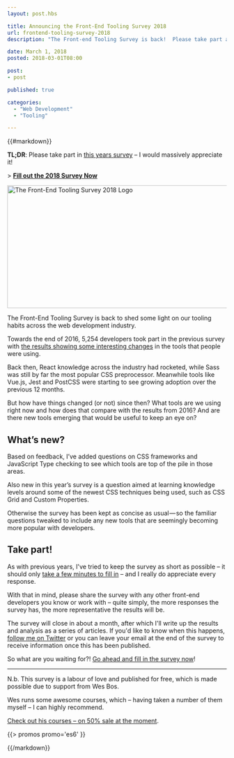 ```yaml
---
layout: post.hbs

title: Announcing the Front-End Tooling Survey 2018
url: frontend-tooling-survey-2018
description: "The Front-end Tooling Survey is back!  Please take part and help to provide insight into the tools we all use."

date: March 1, 2018
posted: 2018-03-01T08:00

post:
- post

published: true

categories:
  - "Web Development"
  - "Tooling"

---
```


{{#markdown}}


**TL;DR**: Please take part in [this years survey](http://ashn.uk/survey-2018) – I would massively appreciate it!

\> **[Fill out the 2018 Survey Now](http://ashn.uk/survey-2018)**

<div class="img img--logo">
	<div class="adaptive-image" data-adaptive="" data-adaptive-image-breakpoints="320" data-alt="The Front-End Tooling Survey 2018 Logo" data-img-320="/assets/img/blog/tooling-survey/2018/logo-small.png" data-img-max="/assets/img/blog/tooling-survey/2018/logo-mid.png">
		<noscript>
			<img src="/assets/img/blog/tooling-survey/2018/logo-mid.png" width="801" height="282" alt="The Front-End Tooling Survey 2018 Logo" />
		</noscript>
	</div>
</div>

The Front-End Tooling Survey is back to shed some light on our tooling habits across the web development industry.

Towards the end of 2016, 5,254 developers took part in the previous survey with [the results showing some interesting changes](/blog/frontend-tooling-survey-2016-results) in the tools that people were using.

Back then, React knowledge across the industry had rocketed, while Sass was still by far the most popular CSS preprocessor.  Meanwhile tools like Vue.js, Jest and PostCSS were starting to see growing adoption over the previous 12 months.

But how have things changed (or not) since then?  What tools are we using right now and how does that compare with the results from 2016?  And are there new tools emerging that would be useful to keep an eye on?

## What’s new?

Based on feedback, I’ve added questions on CSS frameworks and JavaScript Type checking to see which tools are top of the pile in those areas.

Also new in this year’s survey is a question aimed at learning knowledge levels around some of the newest CSS techniques being used, such as CSS Grid and Custom Properties.

Otherwise the survey has been kept as concise as usual — so the familiar questions tweaked to include any new tools that are seemingly becoming more popular with developers.

## Take part!

As with previous years, I've tried to keep the survey as short as possible – it should only [take a few minutes to fill in](http://ashn.uk/survey-2018) – and I really do appreciate every response.

With that in mind, please share the survey with any other front-end developers you know or work with – quite simply, the more responses the survey has, the more representative the results will be.

The survey will close in about a month, after which I'll write up the results and analysis as a series of articles.  If you'd like to know when this happens, [follow me on Twitter](https://twitter.com/WelshAsh_) or you can leave your email at the end of the survey to receive information once this has been published.

So what are you waiting for?! [Go ahead and fill in the survey now](http://ashn.uk/survey-2018)!

---

N.b. This survey is a labour of love and published for free, which is made possible due to support from Wes Bos.

Wes runs some awesome courses, which – having taken a number of them myself – I can highly recommend.

[Check out his courses – on 50% sale at the moment](/affiliates).

{{> promos promo='es6' }}

{{/markdown}}



